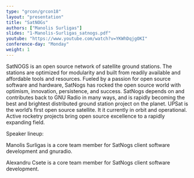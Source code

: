 ```yaml
---
type: "grcon/grcon18"
layout: "presentation"
title: "SatNOGs"
authors: ["Manolis Surligas"]
slides: "1-Manolis-Surligas_satnogs.pdf"
youtube: "https://www.youtube.com/watch?v=YKWhDqjgOKI"
conference-day: "Monday"
weight: 1
---
```

SatNOGS is an open source network of satellite ground stations. The stations are optimized for modularity and built from readily available and affordable tools and resources. Fueled by a passion for open source software and hardware, SatNogs has rocked the open source world with optimism, innovation, persistence, and success. SatNogs depends on and contributes back to GNU Radio in many ways, and is rapidly becoming the best and brightest distributed ground station project on the planet. UPSat is the world’s first open source satellite. It it currently in orbit and operational. Active rocketry projects bring open source excellence to a rapidly expanding field.

Speaker lineup:

Manolis Surligas is a core team member for SatNogs client software development and gnuradio.

Alexandru Csete is a core team member for SatNogs client software development.
